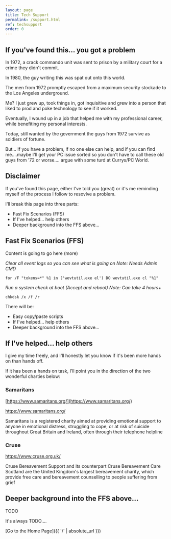 ```yaml
---
layout: page
title: Tech Support
permalink: /support.html
ref: techsupport
order: 0
---
```


## If you've found this... you got a problem

In 1972, a crack commando unit was sent to prison by a military court for a crime they didn't commit.  

In 1980, the guy writing this was spat out onto this world.  

The men from 1972 promptly escaped from a maximum security stockade to the Los Angeles underground.  

Me? I just grew up, took things in, got inquisitive and grew into a person that liked to prod and poke technology to see if it worked.  

Eventually, I wound up in a job that helped me with my professional career, while benefiting my personal interests.  

Today, still wanted by the government the guys from 1972 survive as soldiers of fortune.  

But... If you have a problem, if no one else can help, and if you can find me....maybe I'll get your PC issue sorted so you don't have to call these old guys from '72 or worse.... argue with some turd at Currys/PC World.  

## Disclaimer

If you've found this page, either I've told you (great) or it's me reminding myself of the process I follow to resovlve a problem.  

I'll break this page into three parts:  

* Fast Fix Scenarios (FFS)  
* If I've helped... help others  
* Deeper background into the FFS above...  

## Fast Fix Scenarios (FFS)

Content is going to go here   (more)

*Clear all event logs so you can see what is going on*
*Note: Needs Admin CMD* 

`for /F "tokens=*" %1 in ('wevtutil.exe el') DO wevtutil.exe cl "%1"`

*Run a system check at boot (Accept and reboot)*
*Note: Can take 4 hours+*

`chkdsk /x /f /r`

There will be:  

* Easy copy/paste scripts
* If I've helped... help others
* Deeper background into the FFS above...

## If I've helped... help others

I give my time freely, and I'll honestly let you know if it's been more hands on than hands off.  

If it has been a hands on task, I'll point you in the direction of the two wonderful charties below:

### Samaritans

[https://www.samaritans.org/](https://www.samaritans.org/)

<a href="https://www.samaritans.org/" target="_self">https://www.samaritans.org/</a>

<p>Samaritans is a registered charity aimed at providing emotional support to anyone in emotional distress, struggling to cope, or at risk of suicide throughout Great Britain and Ireland, often through their telephone helpline</p>

### Cruse

<a href="https://www.cruse.org.uk/" target="_self">https://www.cruse.org.uk/</a>

<p>Cruse Bereavement Support and its counterpart Cruse Bereavement Care Scotland are the United Kingdom's largest bereavement charity, which provide free care and bereavement counselling to people suffering from grief</p>

## Deeper background into the FFS above...

TODO  

It's always TODO....  

[Go to the Home Page]({{ '/' | absolute_url }})  